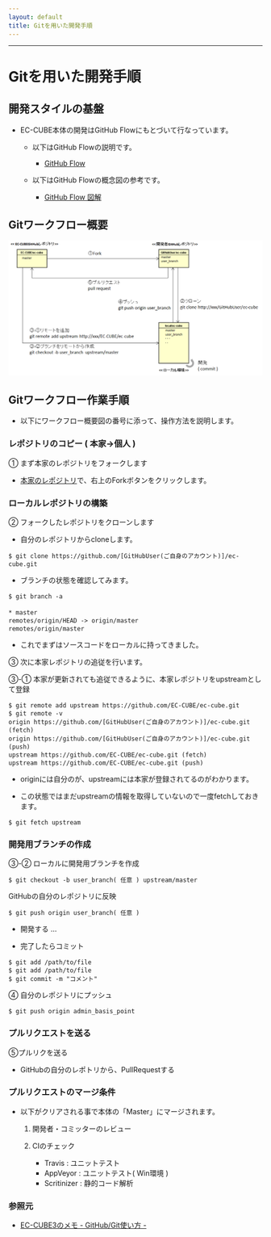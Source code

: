 ```yaml
---
layout: default
title: Gitを用いた開発手順
---
```


---

# Gitを用いた開発手順

## 開発スタイルの基盤

- EC-CUBE本体の開発はGitHub Flowにもとづいて行なっています。

    - 以下はGitHub Flowの説明です。

       - <a href="https://gist.github.com/Gab-km/3705015" target="_blank">GitHub Flow</a>

    - 以下はGitHub Flowの概念図の参考です。

       - <a href="http://qiita.com/tbpgr/items/4ff76ef35c4ff0ec8314" target="_blank">GitHub Flow 図解</a>

## Gitワークフロー概要

![ワークフロー概念図](/images/git-work-flow.png)

## Gitワークフロー作業手順

- 以下にワークフロー概要図の番号に添って、操作方法を説明します。

### レポジトリのコピー ( 本家→個人 )

① まず本家のレポジトリをフォークします
 - <a href="http://qiita.com/tbpgr/items/4ff76ef35c4ff0ec8314" target="_blank">本家のレポジトリ</a>で、右上のForkボタンをクリックします。


### ローカルレポジトリの構築

② フォークしたレポジトリをクローンします

- 自分のレポジトリからcloneします。

```
$ git clone https://github.com/[GitHubUser(ご自身のアカウント)]/ec-cube.git
```

- ブランチの状態を確認してみます。


```
$ git branch -a

* master
remotes/origin/HEAD -> origin/master
remotes/origin/master
```
- これでまずはソースコードをローカルに持ってきました。


③ 次に本家レポジトリの追従を行います。

③-① 本家が更新されても追従できるように、本家レポジトリをupstreamとして登録

```
$ git remote add upstream https://github.com/EC-CUBE/ec-cube.git
$ git remote -v
origin https://github.com/[GitHubUser(ご自身のアカウント)]/ec-cube.git (fetch)
origin https://github.com/[GitHubUser(ご自身のアカウント)]/ec-cube.git (push)
upstream https://github.com/EC-CUBE/ec-cube.git (fetch)
upstream https://github.com/EC-CUBE/ec-cube.git (push)
```

- originには自分のが、upstreamには本家が登録されてるのがわかります。

- この状態ではまだupstreamの情報を取得していないので一度fetchしておきます。

```
$ git fetch upstream
```

### 開発用ブランチの作成

③-② ローカルに開発用ブランチを作成

```
$ git checkout -b user_branch( 任意 ) upstream/master
```

GitHubの自分のレポジトリに反映

```
$ git push origin user_branch( 任意 )
```

- 開発する
	...

- 完了したらコミット

```
$ git add /path/to/file
$ git add /path/to/file
$ git commit -m "コメント"
```

④ 自分のレポジトリにプッシュ

```
$ git push origin admin_basis_point
```

### プルリクエストを送る

⑤プルリクを送る

- GitHubの自分のレポトリから、PullRequestする

### プルリクエストのマージ条件

- 以下がクリアされる事で本体の「Master」にマージされます。

	1. 開発者・コミッターのレビュー

	2. CIのチェック
		- Travis			 : ユニットテスト
		- AppVeyor		 : ユニットテスト( Win環境 )
		- Scritinizer	: 静的コード解析

### 参照元

- <a href="http://qiita.com/chihiro-adachi/items/f31c9d90b1bcc3553c20" target="_blank">EC-CUBE3のメモ - GitHub/Git使い方 -</a>

